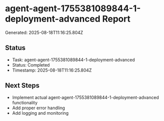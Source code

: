 # agent-agent-1755381089844-1-deployment-advanced Report

Generated: 2025-08-18T11:16:25.804Z

## Status
- Task: agent-agent-1755381089844-1-deployment-advanced
- Status: Completed
- Timestamp: 2025-08-18T11:16:25.804Z

## Next Steps
- Implement actual agent-agent-1755381089844-1-deployment-advanced functionality
- Add proper error handling
- Add logging and monitoring

